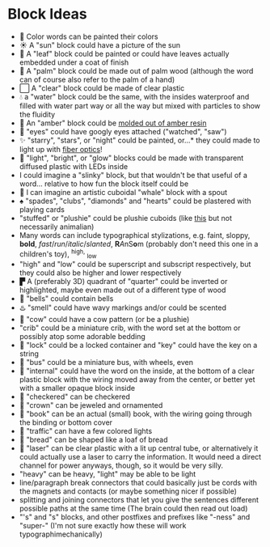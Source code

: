 
# Block Ideas

<!-- This document could use some structure. -->

* :rainbow: Color words can be painted their colors
* :sunny: A "sun" block could have a picture of the sun
* :maple_leaf: A "leaf" block could be painted or could have leaves actually embedded under a coat of finish
* :palm_tree: A "palm" block could be made out of palm wood (although the word can of course also refer to the palm of a hand)
* :white_large_square: A "clear" block could be made of clear plastic
* :droplet: a "water" block could be the same, with the insides waterproof and filled with water part way or all the way but mixed with particles to show the fluidity
* :large_orange_diamond: An "amber" block could be [molded out of amber resin][amber molding]
* :eyes: "eyes" could have googly eyes attached ("watched", "saw")
* :sparkles: "starry", "stars", or "night" could be painted, or...* they could made to light up with [fiber optics][]!
* :high_brightness: "light", "bright", or "glow" blocks could be made with transparent diffused plastic with LEDs inside
* I could imagine a "slinky" block, but that wouldn't be that useful of a word... relative to how fun the block itself could be
* :whale: I can imagine an artistic cuboidal "whale" block with a spout
* :spades: "spades", "clubs", "diamonds" and "hearts" could be plastered with playing cards
* "stuffed" or "plushie" could be plushie cuboids (like [this][cuboid plushies] but not necessarily animalian)
* Many words can include typographical stylizations, e.g. faint, sloppy, **bold**, *fast*/*run*/*italic*/*slanted*, **R***A*nS**o**m (probably don't need this one in a children's toy), <sup>high,</sup> <sub>low</sub>
* "high" and "low" could be superscript and subscript respectively, but they could also be higher and lower respectively
* ▛ A (preferably 3D) quadrant of "quarter" could be inverted or highlighted, maybe even made out of a different type of wood
* :bell: "bells" could contain bells
* :hotsprings: "smell" could have wavy markings and/or could be scented
* :cow2: "cow" could have a cow pattern (or be a plushie)
* "crib" could be a miniature crib, with the word set at the bottom or possibly atop some adorable bedding
* :closed_lock_with_key: "lock" could be a locked container and "key" could have the key on a string
* :bus: "bus" could be a miniature bus, with wheels, even
* :white_square_button: "internal" could have the word on the inside, at the bottom of a clear plastic block with the wiring moved away from the center, or better yet with a smaller opaque block inside
* :checkered_flag: "checkered" can be checkered
* :crown: "crown" can be jeweled and ornamented
* :closed_book: "book" can be an actual (small) book, with the wiring going through the binding or bottom cover
* :traffic_light: "traffic" can have a few colored lights
* :bread: "bread" can be shaped like a loaf of bread
* :small_red_triangle: "laser" can be clear plastic with a lit up central tube, or alternatively it could actually use a laser to carry the information. It would need a direct channel for power anyways, though, so it would be very silly.
* "heavy" can be heavy, "light" may be able to be light
* line/paragraph break connectors that could basically just be cords with the magnets and contacts (or maybe something nicer if possible)
* splitting and joining connectors that let you give the sentences different possible paths at the same time (The brain could then read out load)
* "'s" and "s" blocks, and other postfixes and prefixes like "-ness" and "super-" (I'm not sure exactly how these will work typographimechanically)

[amber molding]: http://www.resinobsession.com/resin-tutorials/amber-resin-tutorial
[fiber optics]:  http://www.instructables.com/id/Star-Map/
[cuboid plushies]: https://41.media.tumblr.com/6f159d0c5b6feb3828f7cc37b6cf8d26/tumblr_nig99w6JsS1rn4rymo1_500.jpg

